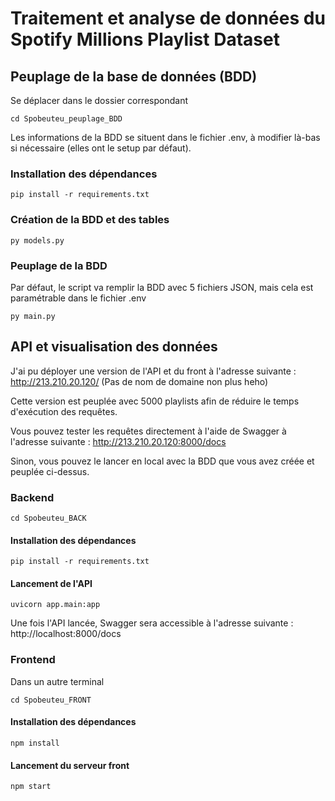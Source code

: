 # Traitement et analyse de données du Spotify Millions Playlist Dataset

## Peuplage de la base de données (BDD)

Se déplacer dans le dossier correspondant 
```
cd Spobeuteu_peuplage_BDD
```

Les informations de la BDD se situent dans le fichier .env, à modifier là-bas si nécessaire (elles ont le setup par défaut).

### Installation des dépendances
```
pip install -r requirements.txt
```

### Création de la BDD et des tables
```
py models.py
```

### Peuplage de la BDD
Par défaut, le script va remplir la BDD avec 5 fichiers JSON, mais cela est paramétrable dans le fichier .env
```
py main.py
```

## API et visualisation des données
J'ai pu déployer une version de l'API et du front à l'adresse suivante : http://213.210.20.120/ (Pas de nom de domaine non plus heho)

Cette version est peuplée avec 5000 playlists afin de réduire le temps d'exécution des requêtes.

Vous pouvez tester les requêtes directement à l'aide de Swagger à l'adresse suivante : http://213.210.20.120:8000/docs

Sinon, vous pouvez le lancer en local avec la BDD que vous avez créée et peuplée ci-dessus.

### Backend

```
cd Spobeuteu_BACK
```
#### Installation des dépendances
```
pip install -r requirements.txt
```
#### Lancement de l'API
```
uvicorn app.main:app
```

Une fois l'API lancée, Swagger sera accessible à l'adresse suivante : http://localhost:8000/docs

### Frontend

Dans un autre terminal
```
cd Spobeuteu_FRONT
```
#### Installation des dépendances
```
npm install
```
#### Lancement du serveur front
```
npm start
```
